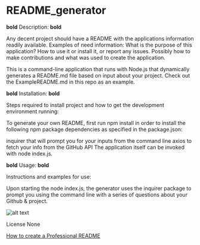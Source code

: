 # README_generator

**bold** Description: **bold**

Any decent project should have a README with the applications information readily available. 
Examples of need information: 
What is the purpose of this application?
How to use it or install it, or report any issues.
Possibly how to make contributions and what was used to create the application. 

This is a command-line application that runs with Node.js that dynamically generates a README.md file based on input about your project. Check out the ExampleREADME.md in this repo as an example.

**bold** Installation: **bold**

Steps required to install project and how to get the development environment running:

To generate your own README, first run npm install in order to install the following npm package dependencies as specified in the package.json:

inquirer that will prompt you for your inputs from the command line
axios to fetch your info from the GitHub API
The application itself can be invoked with node index.js.


**bold** Usage: **bold**

Instructions and examples for use:

Upon starting the node index.js, the generator uses the inquirer package to prompt you using the command line with a series of questions about your Github & project.

![alt text](assets/images/screenshot.png)


License
None


[How to create a Professional README](./readme-guide.md)
